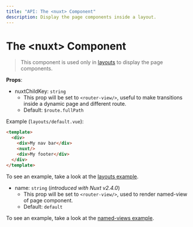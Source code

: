 ```yaml
---
title: "API: The <nuxt> Component"
description: Display the page components inside a layout.
---
```


# The &lt;nuxt&gt; Component

> This component is used only in [layouts](/guide/views#layouts) to display the page components.

**Props**:

- nuxtChildKey: `string`
  - This prop will be set to `<router-view/>`, useful to make transitions inside a dynamic page and different route.
  - Default: `$route.fullPath`

Example (`layouts/default.vue`):

```html
<template>
  <div>
    <div>My nav bar</div>
    <nuxt/>
    <div>My footer</div>
  </div>
</template>
```

To see an example, take a look at the [layouts example](/examples/layouts).

- name: `string` (_introduced with Nuxt v2.4.0_)
  - This prop will be set to `<router-view/>`, used to render named-view of page component.
  - Default: `default`

To see an example, take a look at the [named-views example](/examples/named-views).
